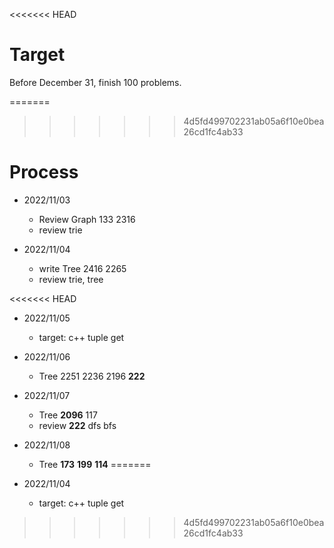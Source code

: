 <<<<<<< HEAD
# Target
Before December 31, finish 100 problems.

=======
>>>>>>> 4d5fd499702231ab05a6f10e0bea26cd1fc4ab33
# Process
* 2022/11/03
    * Review Graph 133 2316
    * review trie

* 2022/11/04
    * write Tree 2416 2265
    * review trie, tree

<<<<<<< HEAD
* 2022/11/05
    * target: c++ tuple get
* 2022/11/06
    * Tree 2251 2236 2196 **222** 
* 2022/11/07
    * Tree **2096** 117
    * review **222** dfs bfs
    
* 2022/11/08
    * Tree **173** **199** **114** 
=======
* 2022/11/04
    * target: c++ tuple get
>>>>>>> 4d5fd499702231ab05a6f10e0bea26cd1fc4ab33
